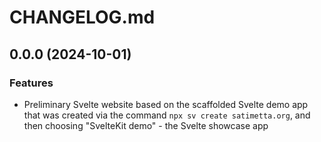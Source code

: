 # CHANGELOG.md

<a name="0.0.0"></a>

## 0.0.0 (2024-10-01)

### Features

- Preliminary Svelte website based on the scaffolded Svelte demo app
  that was created via the command `npx sv create satimetta.org`, and
  then choosing "SvelteKit demo" - the Svelte showcase app

